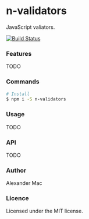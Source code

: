 # n-validators
JavaScript valiators.

[![Build Status](https://travis-ci.org/AlexanderMac/n-validators.svg?branch=master)](https://travis-ci.org/AlexanderMac/n-validators)

### Features
TODO

### Commands

```sh
# Install
$ npm i -S n-validators
```

### Usage
TODO

### API
TODO

### Author
Alexander Mac

### Licence
Licensed under the MIT license.
